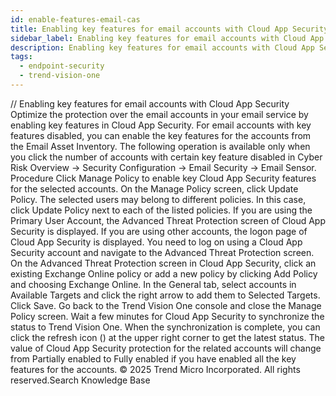 ```yaml
---
id: enable-features-email-cas
title: Enabling key features for email accounts with Cloud App Security
sidebar_label: Enabling key features for email accounts with Cloud App Security
description: Enabling key features for email accounts with Cloud App Security
tags:
  - endpoint-security
  - trend-vision-one
---
```


/*<![CDATA[*/ $('#title').html($('meta[name=map-description]').attr('content')); /*]]>*/ Enabling key features for email accounts with Cloud App Security Optimize the protection over the email accounts in your email service by enabling key features in Cloud App Security. For email accounts with key features disabled, you can enable the key features for the accounts from the Email Asset Inventory. The following operation is available only when you click the number of accounts with certain key feature disabled in Cyber Risk Overview → Security Configuration → Email Security → Email Sensor. Procedure Click Manage Policy to enable key Cloud App Security features for the selected accounts. On the Manage Policy screen, click Update Policy. The selected users may belong to different policies. In this case, click Update Policy next to each of the listed policies. If you are using the Primary User Account, the Advanced Threat Protection screen of Cloud App Security is displayed. If you are using other accounts, the logon page of Cloud App Security is displayed. You need to log on using a Cloud App Security account and navigate to the Advanced Threat Protection screen. On the Advanced Threat Protection screen in Cloud App Security, click an existing Exchange Online policy or add a new policy by clicking Add Policy and choosing Exchange Online. In the General tab, select accounts in Available Targets and click the right arrow to add them to Selected Targets. Click Save. Go back to the Trend Vision One console and close the Manage Policy screen. Wait a few minutes for Cloud App Security to synchronize the status to Trend Vision One. When the synchronization is complete, you can click the refresh icon () at the upper right corner to get the latest status. The value of Cloud App Security protection for the related accounts will change from Partially enabled to Fully enabled if you have enabled all the key features for the accounts. © 2025 Trend Micro Incorporated. All rights reserved.Search Knowledge Base